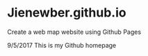 # Jienewber.github.io
Create a web map website using Github Pages

9/5/2017 This is my Github homepage